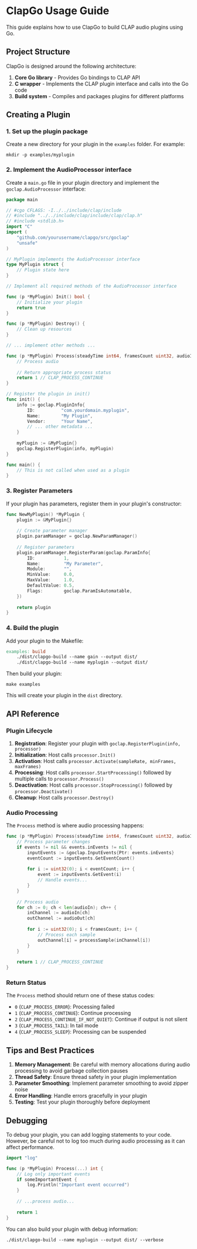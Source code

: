 # ClapGo Usage Guide

This guide explains how to use ClapGo to build CLAP audio plugins using Go.

## Project Structure

ClapGo is designed around the following architecture:

1. **Core Go library** - Provides Go bindings to CLAP API
2. **C wrapper** - Implements the CLAP plugin interface and calls into the Go code
3. **Build system** - Compiles and packages plugins for different platforms

## Creating a Plugin

### 1. Set up the plugin package

Create a new directory for your plugin in the `examples` folder. For example:

```
mkdir -p examples/myplugin
```

### 2. Implement the AudioProcessor interface

Create a `main.go` file in your plugin directory and implement the `goclap.AudioProcessor` interface:

```go
package main

// #cgo CFLAGS: -I../../include/clap/include
// #include "../../include/clap/include/clap/clap.h"
// #include <stdlib.h>
import "C"
import (
    "github.com/yourusername/clapgo/src/goclap"
    "unsafe"
)

// MyPlugin implements the AudioProcessor interface
type MyPlugin struct {
    // Plugin state here
}

// Implement all required methods of the AudioProcessor interface

func (p *MyPlugin) Init() bool {
    // Initialize your plugin
    return true
}

func (p *MyPlugin) Destroy() {
    // Clean up resources
}

// ... implement other methods ...

func (p *MyPlugin) Process(steadyTime int64, framesCount uint32, audioIn, audioOut [][]float32, events *goclap.ProcessEvents) int {
    // Process audio
    
    // Return appropriate process status
    return 1 // CLAP_PROCESS_CONTINUE
}

// Register the plugin in init()
func init() {
    info := goclap.PluginInfo{
        ID:          "com.yourdomain.myplugin",
        Name:        "My Plugin",
        Vendor:      "Your Name",
        // ... other metadata ...
    }
    
    myPlugin := &MyPlugin{}
    goclap.RegisterPlugin(info, myPlugin)
}

func main() {
    // This is not called when used as a plugin
}
```

### 3. Register Parameters

If your plugin has parameters, register them in your plugin's constructor:

```go
func NewMyPlugin() *MyPlugin {
    plugin := &MyPlugin{}
    
    // Create parameter manager
    plugin.paramManager = goclap.NewParamManager()
    
    // Register parameters
    plugin.paramManager.RegisterParam(goclap.ParamInfo{
        ID:           1,
        Name:         "My Parameter",
        Module:       "",
        MinValue:     0.0,
        MaxValue:     1.0,
        DefaultValue: 0.5,
        Flags:        goclap.ParamIsAutomatable,
    })
    
    return plugin
}
```

### 4. Build the plugin

Add your plugin to the Makefile:

```makefile
examples: build
    ./dist/clapgo-build --name gain --output dist/
    ./dist/clapgo-build --name myplugin --output dist/
```

Then build your plugin:

```
make examples
```

This will create your plugin in the `dist` directory.

## API Reference

### Plugin Lifecycle

1. **Registration**: Register your plugin with `goclap.RegisterPlugin(info, processor)`
2. **Initialization**: Host calls `processor.Init()`
3. **Activation**: Host calls `processor.Activate(sampleRate, minFrames, maxFrames)`
4. **Processing**: Host calls `processor.StartProcessing()` followed by multiple calls to `processor.Process()`
5. **Deactivation**: Host calls `processor.StopProcessing()` followed by `processor.Deactivate()`
6. **Cleanup**: Host calls `processor.Destroy()`

### Audio Processing

The `Process` method is where audio processing happens:

```go
func (p *MyPlugin) Process(steadyTime int64, framesCount uint32, audioIn, audioOut [][]float32, events *goclap.ProcessEvents) int {
    // Process parameter changes
    if events != nil && events.inEvents != nil {
        inputEvents := &goclap.InputEvents{Ptr: events.inEvents}
        eventCount := inputEvents.GetEventCount()
        
        for i := uint32(0); i < eventCount; i++ {
            event := inputEvents.GetEvent(i)
            // Handle events...
        }
    }
    
    // Process audio
    for ch := 0; ch < len(audioIn); ch++ {
        inChannel := audioIn[ch]
        outChannel := audioOut[ch]
        
        for i := uint32(0); i < framesCount; i++ {
            // Process each sample
            outChannel[i] = processSample(inChannel[i])
        }
    }
    
    return 1 // CLAP_PROCESS_CONTINUE
}
```

### Return Status

The `Process` method should return one of these status codes:

- `0` (`CLAP_PROCESS_ERROR`): Processing failed
- `1` (`CLAP_PROCESS_CONTINUE`): Continue processing
- `2` (`CLAP_PROCESS_CONTINUE_IF_NOT_QUIET`): Continue if output is not silent
- `3` (`CLAP_PROCESS_TAIL`): In tail mode
- `4` (`CLAP_PROCESS_SLEEP`): Processing can be suspended

## Tips and Best Practices

1. **Memory Management**: Be careful with memory allocations during audio processing to avoid garbage collection pauses
2. **Thread Safety**: Ensure thread safety in your plugin implementation
3. **Parameter Smoothing**: Implement parameter smoothing to avoid zipper noise
4. **Error Handling**: Handle errors gracefully in your plugin
5. **Testing**: Test your plugin thoroughly before deployment

## Debugging

To debug your plugin, you can add logging statements to your code. However, be careful not to log too much during audio processing as it can affect performance.

```go
import "log"

func (p *MyPlugin) Process(...) int {
    // Log only important events
    if someImportantEvent {
        log.Println("Important event occurred")
    }
    
    // ...process audio...
    
    return 1
}
```

You can also build your plugin with debug information:

```
./dist/clapgo-build --name myplugin --output dist/ --verbose
```